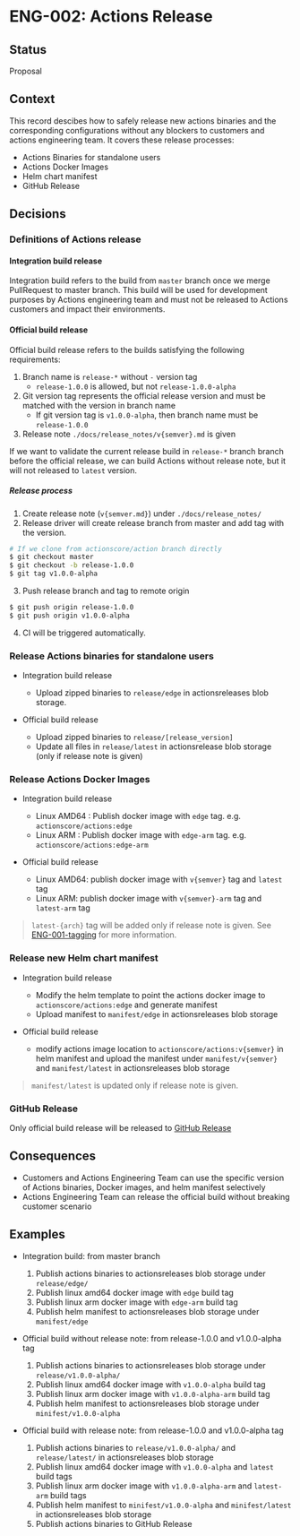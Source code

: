 # ENG-002: Actions Release

## Status

Proposal

## Context

This record descibes how to safely release new actions binaries and the corresponding configurations without any blockers to customers and actions engineering team. It covers these release processes:

* Actions Binaries for standalone users
* Actions Docker Images
* Helm chart manifest
* GitHub Release

## Decisions

### Definitions of Actions release

#### Integration build release

Integration build refers to the build from `master` branch once we merge PullRequest to master branch. This build will be used for development purposes by Actions engineering team and must not be released to Actions customers and impact their environments.

#### Official build release

Official build release refers to the builds satisfying the following requirements:

1. Branch name is `release-*` without `-` version tag
   - `release-1.0.0` is allowed, but not `release-1.0.0-alpha`
2. Git version tag represents the official release version and must be matched with the version in branch name
   - If git version tag is `v1.0.0-alpha`, then branch name must be `release-1.0.0`
3. Release note `./docs/release_notes/v{semver}.md` is given

If we want to validate the current release build in `release-*` branch branch before the official release, we can build Actions without release note, but it will not released to `latest` version.

##### Release process

1. Create release note (`v{semver.md}`) under `./docs/release_notes/`
2. Release driver will create release branch from master and add tag with the version.

```bash
# If we clone from actionscore/action branch directly
$ git checkout master
$ git checkout -b release-1.0.0
$ git tag v1.0.0-alpha
```

3. Push release branch and tag to remote origin

```bash
$ git push origin release-1.0.0
$ git push origin v1.0.0-alpha
```

4. CI will be triggered automatically.


### Release Actions binaries for standalone users

* Integration build release
  - Upload zipped binaries to `release/edge` in actionsreleases blob storage.

* Official build release
  - Upload zipped binaries to `release/[release_version]`
  - Update all files in `release/latest` in actionsrelease blob storage (only if release note is given)

### Release Actions Docker Images

* Integration build release
  - Linux AMD64 : Publish docker image with `edge` tag. e.g. `actionscore/actions:edge`
  - Linux ARM : Publish docker image with `edge-arm` tag. e.g. `actionscore/actions:edge-arm`

* Official build release
  - Linux AMD64: publish docker image with `v{semver}` tag and `latest` tag
  - Linux ARM: publish docker image with `v{semver}-arm` tag and `latest-arm` tag

> `latest-{arch}` tag will be added only if release note is given.
> See [ENG-001-tagging](./ENG-001-tagging.md) for more information.

### Release new Helm chart manifest

* Integration build release
  - Modify the helm template to point the actions docker image to `actionscore/actions:edge` and generate manifest
  - Upload manifest to `manifest/edge` in actionsreleases blob storage

* Official build release
  - modify actions image location to `actionscore/actions:v{semver}` in helm manifest and upload the manifest under `manifest/v{semver}` and `manifest/latest` in actionsreleases blob storage

> `manifest/latest` is updated only if release note is given.

### GitHub Release

Only official build release will be released to [GitHub Release](https://github.com/actionscore/actions/releases)


## Consequences

* Customers and Actions Engineering Team can use the specific version of Actions binaries, Docker images, and helm manifest selectively
* Actions Engineering Team can release the official build without breaking customer scenario

## Examples

* Integration build: from master branch
  1. Publish actions binaries to actionsreleases blob storage under `release/edge/`
  2. Publish linux amd64 docker image with `edge` build tag
  3. Publish linux arm docker image with `edge-arm` build tag
  4. Publish helm manifest to actionsreleases blob storage under `manifest/edge`

* Official build without release note: from release-1.0.0 and v1.0.0-alpha tag
  1. Publish actions binaries to actionsreleases blob storage under `release/v1.0.0-alpha/`
  2. Publish linux amd64 docker image with `v1.0.0-alpha` build tag
  3. Publish linux arm docker image with `v1.0.0-alpha-arm` build tag
  4. Publish helm manifest to actionsreleases blob storage under `minifest/v1.0.0-alpha`

* Official build with release note: from release-1.0.0 and v1.0.0-alpha tag
  1. Publish actions binaries to `release/v1.0.0-alpha/` and `release/latest/` in actionsreleases blob storage
  2. Publish linux amd64 docker image with `v1.0.0-alpha` and `latest` build tags
  3. Publish linux arm docker image with `v1.0.0-alpha-arm` and `latest-arm` build tags
  4. Publish helm manifest to `minifest/v1.0.0-alpha` and `minifest/latest` in actionsreleases blob storage
  5. Publish actions binaries to GitHub Release
